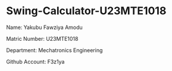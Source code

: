 # Swing-Calculator-U23MTE1018

Name: Yakubu Fawziya Amodu

Matric Number: U23MTE1018

Department: Mechatronics Engineering

Github Account: F3z1ya
